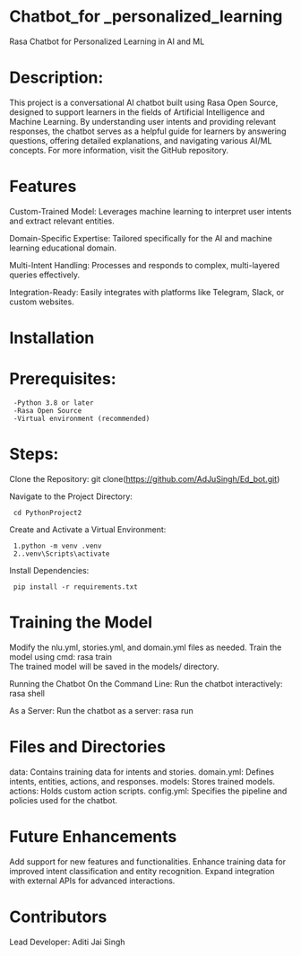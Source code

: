 # Chatbot_for _personalized_learning
Rasa Chatbot for Personalized Learning in AI and ML

# Description:
This project is a conversational AI chatbot built using Rasa Open Source, designed to support learners in the fields of Artificial Intelligence and Machine Learning. By understanding user intents and providing relevant responses, the chatbot serves as a helpful guide for learners by answering questions, offering detailed explanations, and navigating various AI/ML concepts. For more information, visit the GitHub repository.

# Features
Custom-Trained Model: Leverages machine learning to interpret user intents and extract relevant entities.

Domain-Specific Expertise: Tailored specifically for the AI and machine learning educational domain.

Multi-Intent Handling: Processes and responds to complex, multi-layered queries effectively.

Integration-Ready: Easily integrates with platforms like Telegram, Slack, or custom websites.

# Installation
   # Prerequisites:

     -Python 3.8 or later
     -Rasa Open Source
     -Virtual environment (recommended)

# Steps:

  Clone the Repository:
     git clone(https://github.com/AdJuSingh/Ed_bot.git) 
     
  Navigate to the Project Directory:

     cd PythonProject2  
     
  Create and Activate a Virtual Environment:
  
     1.python -m venv .venv  
     2..venv\Scripts\activate  
     
  Install Dependencies:
  
     pip install -r requirements.txt  
     
# Training the Model
Modify the nlu.yml, stories.yml, and domain.yml files as needed.
Train the model using cmd:
     rasa train  
The trained model will be saved in the models/ directory.

Running the Chatbot
On the Command Line:
Run the chatbot interactively:
     rasa shell  
   
As a Server:
Run the chatbot as a server:
     rasa run  
   
# Files and Directories
data: Contains training data for intents and stories.
domain.yml: Defines intents, entities, actions, and responses.
models: Stores trained models.
actions: Holds custom action scripts.
config.yml: Specifies the pipeline and policies used for the chatbot.

# Future Enhancements
Add support for new features and functionalities.
Enhance training data for improved intent classification and entity recognition.
Expand integration with external APIs for advanced interactions.

# Contributors
Lead Developer: Aditi Jai Singh








